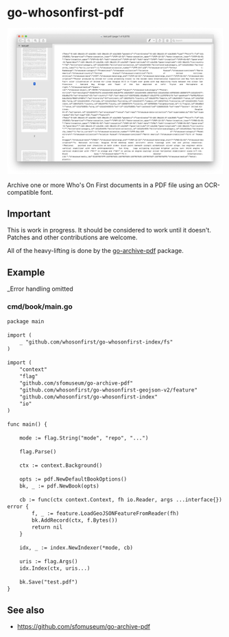 # go-whosonfirst-pdf

![](docs/images/sfom-collection.png)

Archive one or more Who's On First documents in a PDF file using an OCR-compatible font.

## Important

This is work in progress. It should be considered to work until it doesn't. Patches and other contributions are welcome.

All of the heavy-lifting is done by the [go-archive-pdf](https://github.com/sfomuseum/go-archive-pdf) package.

## Example

_Error handling omitted

### cmd/book/main.go

```
package main

import (
	_ "github.com/whosonfirst/go-whosonfirst-index/fs"
)

import (
	"context"
	"flag"
	"github.com/sfomuseum/go-archive-pdf"
	"github.com/whosonfirst/go-whosonfirst-geojson-v2/feature"
	"github.com/whosonfirst/go-whosonfirst-index"
	"io"
)

func main() {

	mode := flag.String("mode", "repo", "...")

	flag.Parse()

	ctx := context.Background()

	opts := pdf.NewDefaultBookOptions()
	bk, _ := pdf.NewBook(opts)

	cb := func(ctx context.Context, fh io.Reader, args ...interface{}) error {
		f, _ := feature.LoadGeoJSONFeatureFromReader(fh)
		bk.AddRecord(ctx, f.Bytes())
		return nil
	}

	idx, _ := index.NewIndexer(*mode, cb)

	uris := flag.Args()
	idx.Index(ctx, uris...)

	bk.Save("test.pdf")
}
```

## See also

* https://github.com/sfomuseum/go-archive-pdf